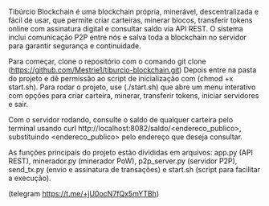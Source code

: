 
Tibúrcio Blockchain é uma blockchain própria, minerável, descentralizada e fácil de usar, que permite criar carteiras, minerar blocos, transferir tokens online com assinatura digital e consultar saldo via API REST. O sistema inclui comunicação P2P entre nós e salva toda a blockchain no servidor para garantir segurança e continuidade.

Para começar, clone o repositório com o comando git clone (https://github.com/Mestrie1/tiburcio-blockchain.git) Depois entre na pasta do projeto e dê permissão ao script de inicialização com (chmod +x start.sh). Para rodar o projeto, use (./start.sh) que abre um menu interativo com opções para criar carteira, minerar, transferir tokens, iniciar servidores e sair.

Com o servidor rodando, consulte o saldo de qualquer carteira pelo terminal usando curl http://localhost:8082/saldo/<endereco_publico>, substituindo <endereco_publico> pelo endereço que deseja consultar.

As funções principais do projeto estão divididas em arquivos: app.py (API REST), minerador.py (minerador PoW), p2p_server.py (servidor P2P), send_tx.py (envio e assinatura de transações) e start.sh (script para facilitar a execução).

(telegram https://t.me/+jU0ocN7fQx5mYTBh)
